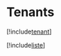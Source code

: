 # Tenants

[!include[tenant](tenants.tenant.autogen.md)]

[!include[liste](tenants.liste.autogen.md)]

































